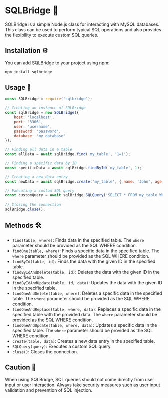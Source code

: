 # SQLBridge 💾

SQLBridge is a simple Node.js class for interacting with MySQL databases. This class can be used to perform typical SQL operations and also provides the flexibility to execute custom SQL queries.

## Installation ⚙️

You can add SQLBridge to your project using npm:

```bash
npm install sqlbridge
```

## Usage 🚀

```javascript
const SQLBridge = require('sqlbridge');

// Creating an instance of SQLBridge
const sqlBridge = new SQLBridge({
    host: 'localhost',
    port: '3306',
    user: 'username',
    password: 'password',
    database: 'my_database'
});

// Finding all data in a table
const allData = await sqlBridge.find('my_table', '1=1');

// Finding a specific data by ID
const specificData = await sqlBridge.findById('my_table', 1);

// Creating a new data entry
const newData = await sqlBridge.create('my_table', { name: 'John', age: 30 });

// Executing a custom SQL query
const customQuery = await sqlBridge.SQLQuery('SELECT * FROM my_table WHERE age > 25');

// Closing the connection
sqlBridge.close();
```

## Methods 🛠️

- `find(table, where)`: Finds data in the specified table. The `where` parameter should be provided as the SQL WHERE condition.
- `findOne(table, where)`: Finds a specific data in the specified table. The `where` parameter should be provided as the SQL WHERE condition.
- `findById(table, id)`: Finds the data with the given ID in the specified table.
- `findByIdAndDelete(table, id)`: Deletes the data with the given ID in the specified table.
- `findByIdAndUpdate(table, id, data)`: Updates the data with the given ID in the specified table.
- `findOneAndDelete(table, where)`: Deletes a specific data in the specified table. The `where` parameter should be provided as the SQL WHERE condition.
- `findOneAndReplace(table, where, data)`: Replaces a specific data in the specified table with the provided data. The `where` parameter should be provided as the SQL WHERE condition.
- `findOneAndUpdate(table, where, data)`: Updates a specific data in the specified table. The `where` parameter should be provided as the SQL WHERE condition.
- `create(table, data)`: Creates a new data entry in the specified table.
- `SQLQuery(query)`: Executes a custom SQL query.
- `close()`: Closes the connection.

## Caution 🚨

When using SQLBridge, SQL queries should not come directly from user input or user interaction. Always take security measures such as user input validation and prevention of SQL injection.